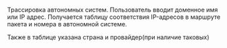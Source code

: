 Трассировка автономных систем.
 Пользователь вводит доменное имя или IP адрес. Получается таблицу соответствия IP-адресов в маршруте пакета и номера в автономной системе.
 
 Также в таблице указана страна и провайдер(при наличие таковых)
